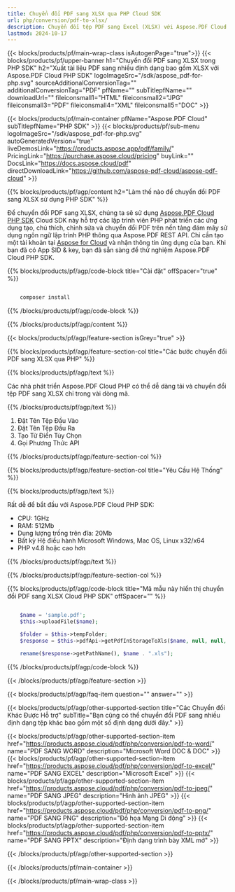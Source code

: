 ```yaml
---
title: Chuyển đổi PDF sang XLSX qua PHP Cloud SDK
url: php/conversion/pdf-to-xlsx/
description: Chuyển đổi tệp PDF sang Excel (XLSX) với Aspose.PDF Cloud SDK cho PHP. Trích xuất dữ liệu bảng có cấu trúc nhanh chóng.
lastmod: 2024-10-17
---
```


{{< blocks/products/pf/main-wrap-class isAutogenPage="true">}}
{{< blocks/products/pf/upper-banner h1="Chuyển đổi PDF sang XLSX trong PHP SDK" h2="Xuất tài liệu PDF sang nhiều định dạng bao gồm XLSX với Aspose.PDF Cloud PHP SDK" logoImageSrc="/sdk/aspose_pdf-for-php.svg" sourceAdditionalConversionTag="" additionalConversionTag="PDF" pfName="" subTitlepfName="" downloadUrl="" fileiconsmall1="HTML" fileiconsmall2="JPG" fileiconsmall3="PDF" fileiconsmall4="XML" fileiconsmall5="DOC" >}}

{{< blocks/products/pf/main-container pfName="Aspose.PDF Cloud" subTitlepfName="PHP SDK" >}}
{{< blocks/products/pf/sub-menu logoImageSrc="/sdk/aspose_pdf-for-php.svg"
autoGeneratedVersion="true"
liveDemosLink="https://products.aspose.app/pdf/family/" PricingLink="https://purchase.aspose.cloud/pricing" buyLink="" DocsLink="https://docs.aspose.cloud/pdf"  directDownloadLink="https://github.com/aspose-pdf-cloud/aspose-pdf-cloud" >}}

{{% blocks/products/pf/agp/content h2="Làm thế nào để chuyển đổi PDF sang XLSX sử dụng PHP SDK" %}}

Để chuyển đổi PDF sang XLSX, chúng ta sẽ sử dụng
[Aspose.PDF Cloud PHP SDK](https://products.aspose.cloud/pdf/php/)
Cloud SDK này hỗ trợ các lập trình viên PHP phát triển các ứng dụng tạo, chú thích, chỉnh sửa và chuyển đổi PDF trên nền tảng đám mây sử dụng ngôn ngữ lập trình PHP thông qua Aspose.PDF REST API. Chỉ cần tạo một tài khoản tại [Aspose for Cloud](https://dashboard.aspose.cloud/#/apps) và nhận thông tin ứng dụng của bạn. Khi bạn đã có App SID & key, bạn đã sẵn sàng để thử nghiệm Aspose.PDF Cloud PHP SDK.

{{% blocks/products/pf/agp/code-block title="Cài đặt" offSpacer="true" %}}

```bash

    composer install

```

{{% /blocks/products/pf/agp/code-block %}}

{{% /blocks/products/pf/agp/content %}}

{{< blocks/products/pf/agp/feature-section isGrey="true" >}}

{{% blocks/products/pf/agp/feature-section-col title="Các bước chuyển đổi PDF sang XLSX qua PHP" %}}

{{% blocks/products/pf/agp/text %}}

Các nhà phát triển Aspose.PDF Cloud PHP có thể dễ dàng tải và chuyển đổi tệp PDF sang XLSX chỉ trong vài dòng mã.

{{% /blocks/products/pf/agp/text %}}

1. Đặt Tên Tệp Đầu Vào
1. Đặt Tên Tệp Đầu Ra
1. Tạo Từ Điển Tùy Chọn
1. Gọi Phương Thức API

{{% /blocks/products/pf/agp/feature-section-col %}}

{{% blocks/products/pf/agp/feature-section-col title="Yêu Cầu Hệ Thống" %}}

{{% blocks/products/pf/agp/text %}}

Rất dễ để bắt đầu với Aspose.PDF Cloud PHP SDK:

* CPU: 1GHz
* RAM: 512Mb
* Dung lượng trống trên đĩa: 20Mb
* Bất kỳ Hệ điều hành Microsoft Windows, Mac OS, Linux x32/x64
* PHP v4.8 hoặc cao hơn

{{% /blocks/products/pf/agp/text %}}

{{% /blocks/products/pf/agp/feature-section-col %}}

{{% blocks/products/pf/agp/code-block title="Mã mẫu này hiển thị chuyển đổi PDF sang XLSX Cloud PHP SDK" offSpacer="" %}}

```php

    $name = 'sample.pdf';
    $this->uploadFile($name);

    $folder = $this->tempFolder;
    $response = $this->pdfApi->getPdfInStorageToXls($name, null, null, null, null, $folder);

    rename($response->getPathName(), $name . ".xls");
```

{{% /blocks/products/pf/agp/code-block %}}

{{< /blocks/products/pf/agp/feature-section >}}

{{< blocks/products/pf/agp/faq-item question="" answer="" >}}

{{< blocks/products/pf/agp/other-supported-section title="Các Chuyển đổi Khác Được Hỗ trợ" subTitle="Bạn cũng có thể chuyển đổi PDF sang nhiều định dạng tệp khác bao gồm một số định dạng dưới đây." >}}

{{< blocks/products/pf/agp/other-supported-section-item href="https://products.aspose.cloud/pdf/php/conversion/pdf-to-word/" name="PDF SANG WORD" description="Microsoft Word DOC & DOC" >}}
{{< blocks/products/pf/agp/other-supported-section-item href="https://products.aspose.cloud/pdf/php/conversion/pdf-to-excel/" name="PDF SANG EXCEL" description="Microsoft Excel" >}}
{{< blocks/products/pf/agp/other-supported-section-item href="https://products.aspose.cloud/pdf/php/conversion/pdf-to-jpeg/" name="PDF SANG JPEG" description="Hình ảnh JPEG" >}}
{{< blocks/products/pf/agp/other-supported-section-item href="https://products.aspose.cloud/pdf/php/conversion/pdf-to-png/" name="PDF SANG PNG" description="Đồ họa Mạng Di động" >}}
{{< blocks/products/pf/agp/other-supported-section-item href="https://products.aspose.cloud/pdf/php/conversion/pdf-to-pptx/" name="PDF SANG PPTX" description="Định dạng trình bày XML mở" >}}

{{< /blocks/products/pf/agp/other-supported-section >}}

{{< /blocks/products/pf/main-container >}}

{{< /blocks/products/pf/main-wrap-class >}}


